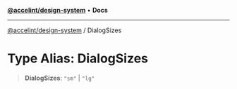 [**@accelint/design-system**](../README.md) • **Docs**

***

[@accelint/design-system](../README.md) / DialogSizes

# Type Alias: DialogSizes

> **DialogSizes**: `"sm"` \| `"lg"`
